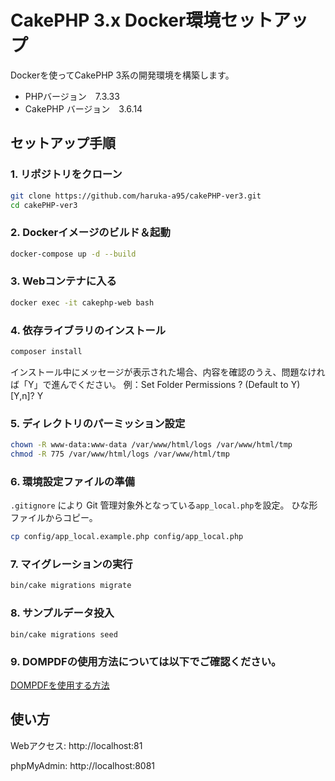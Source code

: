 # CakePHP 3.x Docker環境セットアップ

Dockerを使ってCakePHP 3系の開発環境を構築します。
- PHPバージョン　7.3.33
- CakePHP バージョン　3.6.14


## セットアップ手順

### 1. リポジトリをクローン

```bash
git clone https://github.com/haruka-a95/cakePHP-ver3.git
cd cakePHP-ver3
```

### 2. Dockerイメージのビルド＆起動
```bash
docker-compose up -d --build
```

### 3. Webコンテナに入る
```bash
docker exec -it cakephp-web bash

```

### 4. 依存ライブラリのインストール

```bash
composer install
```
インストール中にメッセージが表示された場合、内容を確認のうえ、問題なければ「Y」で進んでください。
例：Set Folder Permissions ? (Default to Y) [Y,n]? Y


### 5. ディレクトリのパーミッション設定
```bash
chown -R www-data:www-data /var/www/html/logs /var/www/html/tmp
chmod -R 775 /var/www/html/logs /var/www/html/tmp
```
### 6. 環境設定ファイルの準備
`.gitignore` により Git 管理対象外となっている`app_local.php`を設定。
ひな形ファイルからコピー。
```bash
cp config/app_local.example.php config/app_local.php
```

### 7. マイグレーションの実行
```bash
bin/cake migrations migrate
```

### 8. サンプルデータ投入
```bin
bin/cake migrations seed
```

### 9. DOMPDFの使用方法については以下でご確認ください。
[DOMPDFを使用する方法](https://github.com/haruka-a95/cakePHP-ver3/blob/feat/pdf/load_font/docs/dompdf.md)

## 使い方
Webアクセス: http://localhost:81

phpMyAdmin: http://localhost:8081
